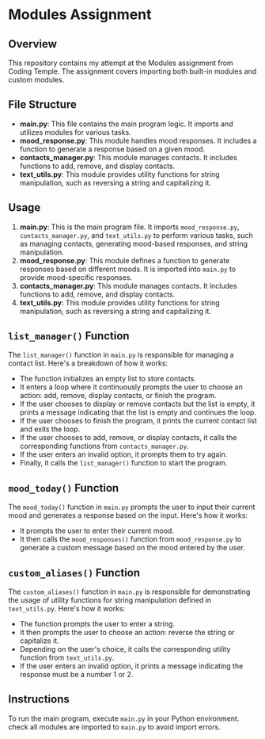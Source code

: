 # Modules Assignment

## Overview

This repository contains my attempt at the Modules assignment from Coding Temple. The assignment covers importing both built-in modules and custom modules.

## File Structure

- **main.py**: This file contains the main program logic. It imports and utilizes modules for various tasks.
- **mood_response.py**: This module handles mood responses. It includes a function to generate a response based on a given mood.
- **contacts_manager.py**: This module manages contacts. It includes functions to add, remove, and display contacts.
- **text_utils.py**: This module provides utility functions for string manipulation, such as reversing a string and capitalizing it.

## Usage

1. **main.py**: This is the main program file. It imports `mood_response.py`, `contacts_manager.py`, and `text_utils.py` to perform various tasks, such as managing contacts, generating mood-based responses, and string manipulation.
2. **mood_response.py**: This module defines a function to generate responses based on different moods. It is imported into `main.py` to provide mood-specific responses.
3. **contacts_manager.py**: This module manages contacts. It includes functions to add, remove, and display contacts.
4. **text_utils.py**: This module provides utility functions for string manipulation, such as reversing a string and capitalizing it.

## `list_manager()` Function

The `list_manager()` function in `main.py` is responsible for managing a contact list. Here's a breakdown of how it works:

- The function initializes an empty list to store contacts.
- It enters a loop where it continuously prompts the user to choose an action: add, remove, display contacts, or finish the program.
- If the user chooses to display or remove contacts but the list is empty, it prints a message indicating that the list is empty and continues the loop.
- If the user chooses to finish the program, it prints the current contact list and exits the loop.
- If the user chooses to add, remove, or display contacts, it calls the corresponding functions from `contacts_manager.py`.
- If the user enters an invalid option, it prompts them to try again.
- Finally, it calls the `list_manager()` function to start the program.

## `mood_today()` Function

The `mood_today()` function in `main.py` prompts the user to input their current mood and generates a response based on the input. Here's how it works:

- It prompts the user to enter their current mood.
- It then calls the `mood_responses()` function from `mood_response.py` to generate a custom message based on the mood entered by the user.

## `custom_aliases()` Function

The `custom_aliases()` function in `main.py` is responsible for demonstrating the usage of utility functions for string manipulation defined in `text_utils.py`. Here's how it works:

- The function prompts the user to enter a string.
- It then prompts the user to choose an action: reverse the string or capitalize it.
- Depending on the user's choice, it calls the corresponding utility function from `text_utils.py`.
- If the user enters an invalid option, it prints a message indicating the response must be a number 1 or 2.

## Instructions

To run the main program, execute `main.py` in your Python environment. check all modules are imported to `main.py` to avoid import errors.